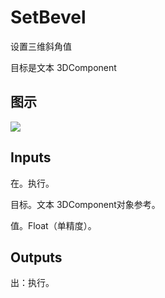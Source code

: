 # SetBevel

设置三维斜角值

目标是文本 3DComponent

## 图示

![]($-20221218-20351148.png)

## Inputs

在。执行。

目标。文本 3DComponent对象参考。

值。Float（单精度）。  

## Outputs

出：执行。
